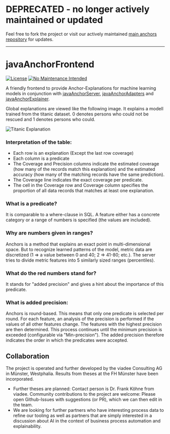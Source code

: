 # DEPRECATED - no longer actively maintained or updated

Feel free to fork the project or visit our actively maintained [main anchors repository](https://github.com/viadee/javaAnchorExplainer) for updates. 

---

# javaAnchorFrontend

[![License](https://img.shields.io/badge/License-BSD%203--Clause-blue.svg)](https://opensource.org/licenses/BSD-3-Clause)
[![No Maintenance Intended](http://unmaintained.tech/badge.svg)](http://unmaintained.tech/)

A friendly frontend to provide Anchor-Explanations for machine learning models in conjunction with [javaAnchorServer](https://github.com/viadee/javaAnchorServer), [javaAnchorAdapters](https://github.com/viadee/javaAnchorAdapters) and [javaAnchorExplainer](https://github.com/viadee/javaAnchorExplainer).

Global explanations are viewed like the following image. It explains a modell trained from the titanic dataset. 0 denotes persons who could not be rescued and 1 denotes persons who could.

![Titanic Explanation](https://user-images.githubusercontent.com/5667523/51996301-bde31580-24b4-11e9-9c75-6205546d1463.png)

### Interpretation of the table:

- Each row is an explanation (Except the last row coverage)
- Each column is a predicate
- The Coverage and Precision columns indicate the estimated coverage (how many of the records match this explanation) and the estimated accuracy (how many of the matching records have the same prediction).
- The Coverage line indicates the exact coverage per predicate. 
- The cell in the Coverage row and Coverage column specifies the proportion of all data records that matches at least one explanation.

### What is a predicate?
It is comparable to a where-clause in SQL. A feature either has a concrete category or a range of numbers is specified (the values are included).

### Why are numbers given in ranges?
Anchors is a method that explains an exact point in multi-dimensional space. But to recognize learned patterns of the model, metric data are discretized (1 => a value between 0 and 40; 2 => 41-80; etc.). The server tries to divide metric features into 5 similarly sized ranges (percentiles).

### What do the red numbers stand for?
It stands for "added precision" and gives a hint about the importance of this predicate.

### What is added precision:
Anchors is round-based. This means that only one predicate is selected per round. For each feature, an analysis of the precision is performed if the values of all other features change. The features with the highest precision are then determined. This process continues until the minimum precision is exceeded (configurable via "Min-precision").
The added precision therefore indicates the order in which the predicates were accepted.

## Collaboration
The project is operated and further developed by the viadee Consulting AG in Münster, Westphalia. Results from theses at the FH Münster have been incorporated.

- Further theses are planned: Contact person is Dr. Frank Köhne from viadee. Community contributions to the project are welcome: Please open Github-Issues with suggestions (or PR), which we can then edit in the team.
- We are looking for further partners who have interesting process data to refine our tooling as well as partners that are simply interested in a discussion about AI in the context of business process automation and explainability.
